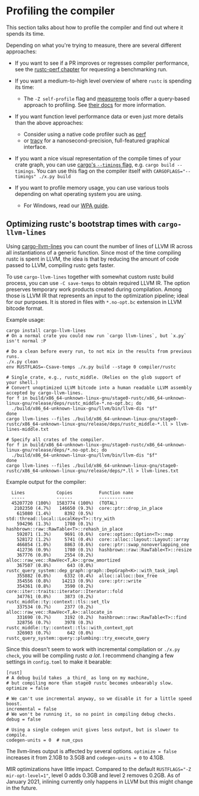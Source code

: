 # Profiling the compiler

This section talks about how to profile the compiler and find out where it spends its time.

Depending on what you're trying to measure, there are several different approaches:

- If you want to see if a PR improves or regresses compiler performance,
  see the [rustc-perf chapter](tests/perf.md) for requesting a benchmarking run.

- If you want a medium-to-high level overview of where `rustc` is spending its time:
  - The `-Z self-profile` flag and [measureme](https://github.com/rust-lang/measureme) tools offer a query-based approach to profiling.
    See [their docs](https://github.com/rust-lang/measureme/blob/master/summarize/README.md) for more information.

- If you want function level performance data or even just more details than the above approaches:
  - Consider using a native code profiler such as [perf](profiling/with_perf.md)
  - or [tracy](https://github.com/nagisa/rust_tracy_client) for a nanosecond-precision,
    full-featured graphical interface.

- If you want a nice visual representation of the compile times of your crate graph,
  you can use [cargo's `--timings` flag](https://doc.rust-lang.org/nightly/cargo/reference/timings.html),
  e.g. `cargo build --timings`.
  You can use this flag on the compiler itself with `CARGOFLAGS="--timings" ./x.py build`

- If you want to profile memory usage, you can use various tools depending on what operating system
  you are using.
  - For Windows, read our [WPA guide](profiling/wpa_profiling.md).

## Optimizing rustc's bootstrap times with `cargo-llvm-lines`

Using [cargo-llvm-lines](https://github.com/dtolnay/cargo-llvm-lines) you can count the
number of lines of LLVM IR across all instantiations of a generic function.
Since most of the time compiling rustc is spent in LLVM, the idea is that by
reducing the amount of code passed to LLVM, compiling rustc gets faster.

To use `cargo-llvm-lines` together with somewhat custom rustc build process, you can use
`-C save-temps` to obtain required LLVM IR. The option preserves temporary work products
created during compilation. Among those is LLVM IR that represents an input to the
optimization pipeline; ideal for our purposes. It is stored in files with `*.no-opt.bc`
extension in LLVM bitcode format.

Example usage:
```
cargo install cargo-llvm-lines
# On a normal crate you could now run `cargo llvm-lines`, but `x.py` isn't normal :P

# Do a clean before every run, to not mix in the results from previous runs.
./x.py clean
env RUSTFLAGS=-Csave-temps ./x.py build --stage 0 compiler/rustc

# Single crate, e.g., rustc_middle. (Relies on the glob support of your shell.)
# Convert unoptimized LLVM bitcode into a human readable LLVM assembly accepted by cargo-llvm-lines.
for f in build/x86_64-unknown-linux-gnu/stage0-rustc/x86_64-unknown-linux-gnu/release/deps/rustc_middle-*.no-opt.bc; do
  ./build/x86_64-unknown-linux-gnu/llvm/bin/llvm-dis "$f"
done
cargo llvm-lines --files ./build/x86_64-unknown-linux-gnu/stage0-rustc/x86_64-unknown-linux-gnu/release/deps/rustc_middle-*.ll > llvm-lines-middle.txt

# Specify all crates of the compiler.
for f in build/x86_64-unknown-linux-gnu/stage0-rustc/x86_64-unknown-linux-gnu/release/deps/*.no-opt.bc; do
  ./build/x86_64-unknown-linux-gnu/llvm/bin/llvm-dis "$f"
done
cargo llvm-lines --files ./build/x86_64-unknown-linux-gnu/stage0-rustc/x86_64-unknown-linux-gnu/release/deps/*.ll > llvm-lines.txt
```

Example output for the compiler:
```
  Lines            Copies          Function name
  -----            ------          -------------
  45207720 (100%)  1583774 (100%)  (TOTAL)
   2102350 (4.7%)   146650 (9.3%)  core::ptr::drop_in_place
    615080 (1.4%)     8392 (0.5%)  std::thread::local::LocalKey<T>::try_with
    594296 (1.3%)     1780 (0.1%)  hashbrown::raw::RawTable<T>::rehash_in_place
    592071 (1.3%)     9691 (0.6%)  core::option::Option<T>::map
    528172 (1.2%)     5741 (0.4%)  core::alloc::layout::Layout::array
    466854 (1.0%)     8863 (0.6%)  core::ptr::swap_nonoverlapping_one
    412736 (0.9%)     1780 (0.1%)  hashbrown::raw::RawTable<T>::resize
    367776 (0.8%)     2554 (0.2%)  alloc::raw_vec::RawVec<T,A>::grow_amortized
    367507 (0.8%)      643 (0.0%)  rustc_query_system::dep_graph::graph::DepGraph<K>::with_task_impl
    355882 (0.8%)     6332 (0.4%)  alloc::alloc::box_free
    354556 (0.8%)    14213 (0.9%)  core::ptr::write
    354361 (0.8%)     3590 (0.2%)  core::iter::traits::iterator::Iterator::fold
    347761 (0.8%)     3873 (0.2%)  rustc_middle::ty::context::tls::set_tlv
    337534 (0.7%)     2377 (0.2%)  alloc::raw_vec::RawVec<T,A>::allocate_in
    331690 (0.7%)     3192 (0.2%)  hashbrown::raw::RawTable<T>::find
    328756 (0.7%)     3978 (0.3%)  rustc_middle::ty::context::tls::with_context_opt
    326903 (0.7%)      642 (0.0%)  rustc_query_system::query::plumbing::try_execute_query
```

Since this doesn't seem to work with incremental compilation or `./x.py check`,
you will be compiling rustc _a lot_.
I recommend changing a few settings in `config.toml` to make it bearable:
```
[rust]
# A debug build takes _a third_ as long on my machine,
# but compiling more than stage0 rustc becomes unbearably slow.
optimize = false

# We can't use incremental anyway, so we disable it for a little speed boost.
incremental = false
# We won't be running it, so no point in compiling debug checks.
debug = false

# Using a single codegen unit gives less output, but is slower to compile.
codegen-units = 0  # num_cpus
```

The llvm-lines output is affected by several options.
`optimize = false` increases it from 2.1GB to 3.5GB and `codegen-units = 0` to 4.1GB.

MIR optimizations have little impact. Compared to the default `RUSTFLAGS="-Z
mir-opt-level=1"`, level 0 adds 0.3GB and level 2 removes 0.2GB.
As of <!-- date: 2021-01 --> January 2021, inlining currently only happens in
LLVM but this might change in the future.
